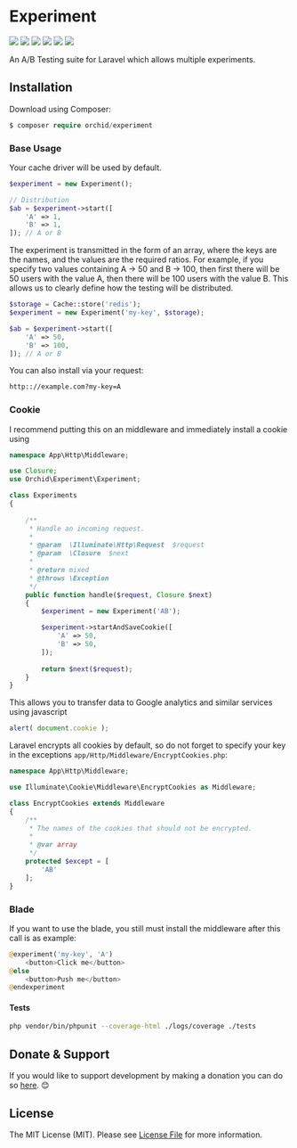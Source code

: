 # Experiment


<a href="https://travis-ci.org/tabuna/experiment/"><img src="https://travis-ci.org/tabuna/experiment.svg?branch=master"></a>
<a href="https://styleci.io/repos/159730043"><img src="https://styleci.io/repos/159730043/shield?branch=master"/></a>
<a href="https://codecov.io/gh/tabuna/experiment"><img src="https://codecov.io/gh/orchidsoftware/experiment/branch/master/graph/badge.svg" /></a>
<a href="https://packagist.org/packages/orchid/experiment"><img src="https://poser.pugx.org/orchid/experiment/v/stable"/></a>
<a href="https://packagist.org/packages/orchid/experiment"><img src="https://poser.pugx.org/orchid/experiment/downloads"/></a>
<a href="https://packagist.org/packages/orchid/experiment"><img src="https://poser.pugx.org/orchid/experiment/license"/></a>


An A/B Testing suite for Laravel which allows multiple experiments.


## Installation

Download using Composer:
```php
$ composer require orchid/experiment
```

### Base Usage

Your cache driver will be used by default.

```php
$experiment = new Experiment();

// Distribution
$ab = $experiment->start([
    'A' => 1,
    'B' => 1,
]); // A or B

```

The experiment is transmitted in the form of an array, where the keys are the names, and the values are the required ratios.
For example, if you specify two values containing A -> 50 and B -> 100, then first there will be 50 users with the value A, then there will be 100 users with the value B. 
This allows us to clearly define how the testing will be distributed.


```php
$storage = Cache::store('redis');
$experiment = new Experiment('my-key', $storage);

$ab = $experiment->start([
    'A' => 50,
    'B' => 100,
]); // A or B
```

You can also install via your request:

```bash
http:://example.com?my-key=A
```

### Cookie

I recommend putting this on an middleware and immediately install a cookie using

```php
namespace App\Http\Middleware;

use Closure;
use Orchid\Experiment\Experiment;

class Experiments
{
    
    /**
     * Handle an incoming request.
     *
     * @param  \Illuminate\Http\Request  $request
     * @param  \Closure  $next
     *
     * @return mixed
     * @throws \Exception
     */
    public function handle($request, Closure $next)
    {
        $experiment = new Experiment('AB');

        $experiment->startAndSaveCookie([
            'A' => 50,
            'B' => 50,
        ]);
        
        return $next($request);
    }
}
```

This allows you to transfer data to Google analytics and similar services using javascript

```javascript
alert( document.cookie );
```

Laravel encrypts all cookies by default, so do not forget to specify your key in the exceptions `app/Http/Middleware/EncryptCookies.php`:

```php
namespace App\Http\Middleware;

use Illuminate\Cookie\Middleware\EncryptCookies as Middleware;

class EncryptCookies extends Middleware
{
    /**
     * The names of the cookies that should not be encrypted.
     *
     * @var array
     */
    protected $except = [
        'AB'
    ];
}
```

### Blade

If you want to use the blade, you still must install the middleware after this call is as example:

```php
@experiment('my-key', 'A')
    <button>Click me</button>
@else
    <button>Push me</button>
@endexperiment
```


#### Tests

```bash
php vendor/bin/phpunit --coverage-html ./logs/coverage ./tests
```


## Donate & Support

If you would like to support development by making a donation you can do so [here](https://www.paypal.me/tabuna/10usd). &#x1F60A;


## License

The MIT License (MIT). Please see [License File](LICENSE) for more information.

